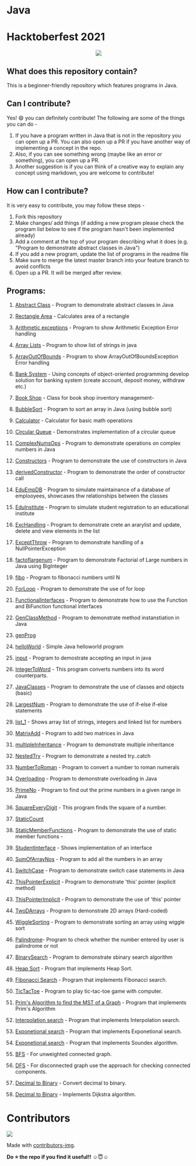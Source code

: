 # Java

# Hacktoberfest 2021
<div align="center">
  <img src="https://hacktoberfest.digitalocean.com/_nuxt/img/logo-hacktoberfest-full.f42e3b1.svg" />
  </div>
  
  
## What does this repository contain?
This is a beginner-friendly repository which features programs in Java.

## Can I contribute?
Yes! :smile: you can definitely contribute!
The following are some of the things you can do - 
1. If you have a program written in Java that is not in the repository you can open up a PR. You can also open up a PR if you have another way of implementing a concept in the repo.
2. Also, if you can see something wrong (maybe like an error or something), you can open up a PR.
3. Another suggestion is if you can think of a creative way to explain any concept using markdown, you are welcome to contribute!

## How can I contribute?
It is very easy to contribute, you may follow these steps - 
1. Fork this repository
2. Make changes/ add things (if adding a new program please check the program list below to see if the program hasn't been implemented already)
3. Add a comment at the top of your program describing what it does (e.g. "Program to demonstrate abstract classes in Java")
4. If you add a new program, update the list of programs in the readme file
5. Make sure to merge the latest master branch into your feature branch to avoid conflicts
6. Open up a PR. It will be merged after review.

## Programs:
1. [Abstract Class](https://github.com/PrajaktaSathe/Java/blob/main/Programs/abstractClass.java) - Program to demonstrate abstract classes in Java
2. [Rectangle Area](https://github.com/PrajaktaSathe/Java/blob/main/Programs/areaRect.java) - Calculates area of a rectangle
3. [Arithmetic exceptions](https://github.com/PrajaktaSathe/Java/blob/main/Programs/arithExceptions.java) - Program to show Arithmetic Exception Error handling
4. [Array Lists](https://github.com/PrajaktaSathe/Java/blob/main/Programs/arrayLists.java) - Program to show list of strings in java
5. [ArrayOutOfBounds](https://github.com/PrajaktaSathe/Java/blob/main/Programs/arrayOutOfBounds.java) - Program to show ArrayOutOfBoundsException Error handling
6. [Bank System](https://github.com/PrajaktaSathe/Java/blob/main/Programs/bankSystem.java) - Using concepts of object-oriented programming develop solution for banking system (create account, deposit money, withdraw etc.)
7. [Book Shop](https://github.com/PrajaktaSathe/Java/blob/main/Programs/bookShop.java) - Class for book shop inventory management-
8. [BubbleSort]((https://github.com/PrajaktaSathe/Java/blob/main/Programs/BubbleSort.java)) - Program to sort an array in Java (using bubble sort)
9. [Calculator](https://github.com/PrajaktaSathe/Java/blob/main/Programs/Calculator.java) - Calculator for basic math operations
10. [Circular Queue](https://github.com/PrajaktaSathe/Java/blob/main/Programs/Circular_Queue.java) - Demonstrates implementation of a circular queue 

11. [ComplexNumsOps](https://github.com/PrajaktaSathe/Java/blob/main/Programs/ComplexNumsOps.java) - Program to demonstrate operations on complex numbers in Java
12. [Constructors](https://github.com/PrajaktaSathe/Java/blob/main/Programs/constructors.java) - Program to demonstrate the use of constructors in Java
13. [derivedConstructor](https://github.com/PrajaktaSathe/Java/blob/main/Programs/derivedConstructor.java) - Program to demonstrate the order of constructor call
14. [EduEmpDB](https://github.com/PrajaktaSathe/Java/blob/main/Programs/eduEmpDB.java) - Program to simulate maintainance of a database of emplooyees, showcases thw relationships between the classes
15. [EduInstitute](https://github.com/PrajaktaSathe/Java/blob/main/Programs/eduInstitute.java) - Program to simulate student registration to an educational institute
16. [ExcHandling](https://github.com/PrajaktaSathe/Java/blob/main/Programs/excHandling.java) - Program to demonstrate crete an ararylist and update, delete and view elements in the list
17. [ExceptThrow](https://github.com/PrajaktaSathe/Java/blob/main/Programs/excThrow.java) - Program to demonstrate handling of a NullPointerException
18. [factoflargenum](https://github.com/PrajaktaSathe/Java/blob/main/Programs/factoflargenum.java) - Program to demonstrate Factorial of Large numbers in Java using BigInteger
19. [fibo](https://github.com/PrajaktaSathe/Java/blob/main/Programs/fibo.java) - Program to fibonacci numbers until N
20. [ForLoop](https://github.com/PrajaktaSathe/Java/blob/main/Programs/ForLoop.java) - Program to demonstrate the use of for loop

21. [FunctionalInterfaces](https://github.com/PrajaktaSathe/Java/blob/main/Programs/FunctionalInterfaces.java) - Program to demonstrate how to use the Function and BiFunction functional interfaces
22. [GenClassMethod](https://github.com/PrajaktaSathe/Java/blob/main/Programs/GenClassMethod.java) - Program to demonstrate method instanstiation in Java 
23. [genProg](https://github.com/PrajaktaSathe/Java/blob/main/Programs/genProg.java)
24. [helloWorld](https://github.com/PrajaktaSathe/Java/blob/main/Programs/helloWorld.java) - Simple Java helloworld program 
25. [input](https://github.com/PrajaktaSathe/Java/blob/main/Programs/input.java) - Program to demostrate accepting an input in java
26. [IntegerToWord](https://github.com/PrajaktaSathe/Java/blob/main/Programs/IntegerToWord.java) - This program converts numbers into its word counterparts.
27. [JavaClasses](https://github.com/PrajaktaSathe/Java/blob/main/Programs/JavaClasses.java) - Program to demonstrate the use of classes and objects (basic)
28. [LargestNum](https://github.com/PrajaktaSathe/Java/blob/main/Programs/largestNum.java) - Program to demonstrate the use of if-else if-else statements
29. [list_1](https://github.com/PrajaktaSathe/Java/blob/main/Programs/list_1.java) - Shows array list of strings, integers and linked list for numbers
30. [MatrixAdd](https://github.com/PrajaktaSathe/Java/blob/main/Programs/MatrixAdd.java) - Program to add two matrices in Java

31. [multipleInheritance](https://github.com/PrajaktaSathe/Java/blob/main/Programs/MultipleInheritance.java) - Program to demonstrate multiple inheritance
32. [NestedTry](https://github.com/PrajaktaSathe/Java/blob/main/Programs/GenClassMethod.java) - Program to demonstrate a nested try..catch 
33. [NumberToRoman](https://github.com/PrajaktaSathe/Java/blob/main/Programs/NumberToRoman.java) - Program to convert a number to roman numerals
34. [Overloading](https://github.com/PrajaktaSathe/Java/blob/main/Programs/overloading.java) - Program to demonstrate overloading in Java 
35. [PrimeNo](https://github.com/PrajaktaSathe/Java/blob/main/Programs/primeNumbers.java) - Program to find out the prime numbers in a given range in Java
36. [SquareEveryDigit](https://github.com/PrajaktaSathe/Java/blob/main/Programs/SquareEveryDigit.java) - This program finds the square of a number.
37. [StaticCount](https://github.com/PrajaktaSathe/Java/blob/main/Programs/StaticCount.java)
38. [StaticMemberFunctions](https://github.com/PrajaktaSathe/Java/blob/main/Programs/StaticMemberFunctions.java) - Program to demonstrate the use of static member functions -
39. [StudentInterface](https://github.com/PrajaktaSathe/Java/blob/main/Programs/StudentInterface.java) - Shows implementation of an interface
40. [SumOfArrayNos](https://github.com/PrajaktaSathe/Java/blob/main/Programs/SumOfArrayNos.java) - Program to add all the numbers in an array

41. [SwitchCase](https://github.com/PrajaktaSathe/Java/blob/main/Programs/SwitchCase.java) - Program to demonstrate switch case statements in Java
42. [ThisPointerExplicit](https://github.com/PrajaktaSathe/Java/blob/main/Programs/ThisPointerExplicit.java) - Program to demonstrate 'this' pointer (explicit method)  
43. [ThisPointerImplicit](https://github.com/PrajaktaSathe/Java/blob/main/Programs/ThisPointerImplicit.java) - Program to demonstrate the use of 'this' pointer
44. [TwoDArrays](https://github.com/PrajaktaSathe/Java/blob/main/Programs/TwoDArrays.java) - Program to demonstrate 2D arrays (Hard-coded)
45. [WiggleSorting](https://github.com/PrajaktaSathe/Java/blob/main/Programs/WiggleSorting.java) - Program to demonstrate sorting an array using wiggle sort
46. [Palindrome](https://github.com/PrajaktaSathe/Java/blob/main/Programs/Palindrome.java)- Program to check whether the number entered by user is palindrome or not
47. [BinarySearch](https://github.com/PrajaktaSathe/Java/blob/main/Programs/BinarySearch.java) - Program to demonstrate sbinary search algorithm
48. [Heap Sort](https://github.com/PrajaktaSathe/Java/blob/main/Programs/HeapSort.java) - Program that implements Heap Sort.
49. [Fibonacci Search](https://github.com/PrajaktaSathe/Java/blob/main/Programs/Fibonacci.java) - Program that implements Fibonacci search.
50. [TicTacToe](https://github.com/PrajaktaSathe/Java/blob/main/Programs/TicTacToe.java) - Program to play tic-tac-toe game with computer.
51. [Prim's Algorithm to find the MST of a Graph](https://github.com/PrajaktaSathe/Java/blob/main/Programs/PrimsAlgorithm.java) - Program that implements Prim's Algorithm 
52. [Interpolation search](https://github.com/PrajaktaSathe/Java/blob/main/Programs/InterpolationSearch.java) - Program that implements Interpolation search.
53. [Exponetional search](https://github.com/PrajaktaSathe/Java/blob/main/Programs/ExponentialSearch.java) - Program that implements Exponetional search.
54. [Exponetional search](https://github.com/PrajaktaSathe/Java/blob/main/Programs/Soundex.java) - Program that implements Soundex algorithm.
54. [BFS](https://github.com/PrajaktaSathe/Java/blob/main/Programs/BFS.java) - For unweighted connected graph.
55. [DFS](https://github.com/PrajaktaSathe/Java/blob/main/Programs/DFS.java) - For disconnected graph use the approach for  checking connected components.
56. [Decimal to Binary](https://github.com/PrajaktaSathe/Java/blob/main/Programs/Decimal_to_Binary.java) - Convert decimal to binary.
57. [Decimal to Binary](https://github.com/PrajaktaSathe/Java/blob/main/Programs/Dijkstra.java) - Implements Dijkstra algorithm.

# Contributors

<a href="https://github.com/PrajaktaSathe/Java/graphs/contributors">
  <img src="https://contrib.rocks/image?repo=PrajaktaSathe/Java" />
</a>

Made with [contributors-img](https://contrib.rocks).

**Do ⭐ the repo if you find it useful!!** ☺😇☺ 

